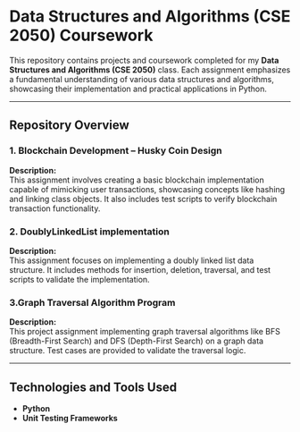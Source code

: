 # **Data Structures and Algorithms (CSE 2050) Coursework**  

This repository contains projects and coursework completed for my **Data Structures and Algorithms (CSE 2050)** class. Each assignment emphasizes a fundamental understanding of various data structures and algorithms, showcasing their implementation and practical applications in Python.

---

## **Repository Overview**

### **1. Blockchain Development – Husky Coin Design**  
**Description:**  
This assignment involves creating a basic blockchain implementation capable of mimicking user transactions, showcasing concepts like hashing and linking class objects. It also includes test scripts to verify blockchain transaction functionality.

### **2. DoublyLinkedList implementation**  
**Description:**  
This assignment focuses on implementing a doubly linked list data structure. It includes methods for insertion, deletion, traversal, and test scripts to validate the implementation.

### **3.Graph Traversal Algorithm Program**  
**Description:**  
This project assignment implementing graph traversal algorithms like BFS (Breadth-First Search) and DFS (Depth-First Search) on a graph data structure. Test cases are provided to validate the traversal logic.

---
## **Technologies and Tools Used**
- **Python**
- **Unit Testing Frameworks**
